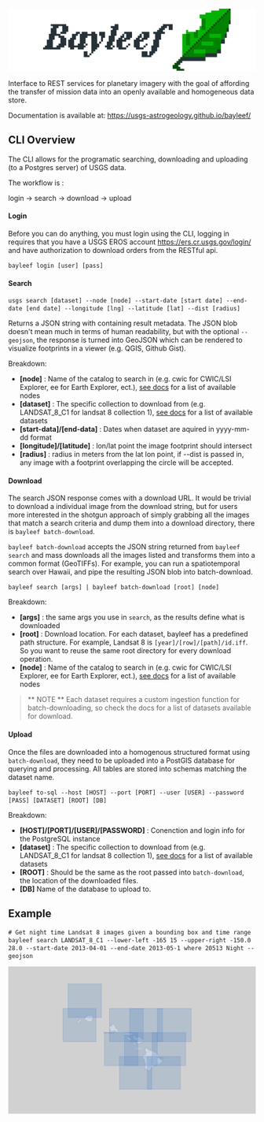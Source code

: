 
![](logo.png)

Interface to REST services for planetary imagery with the goal of affording the transfer of mission data into an openly available and homogeneous data store.

Documentation is available at: https://usgs-astrogeology.github.io/bayleef/

## CLI Overview

The CLI allows for the programatic searching, downloading and uploading (to a Postgres server) of USGS data.

The workflow is :

login -> search -> download -> upload  

#### Login

Before you can do anything, you must login using the CLI, logging in requires that you have a USGS EROS account https://ers.cr.usgs.gov/login/ and have authorization to download orders from the RESTful api.   

```
bayleef login [user] [pass]
```

#### Search

```
usgs search [dataset] --node [node] --start-date [start date] --end-date [end date] --longitude [lng] --latitude [lat] --dist [radius]
```

Returns a JSON string with containing result metadata. The JSON blob doesn't mean much in terms of human readability, but with the optional `--geojson`, the response is turned into GeoJSON which can be rendered to visualize footprints in a viewer (e.g. QGIS, Github Gist).  

Breakdown:

 - **[node]** : Name of the catalog to search in (e.g. cwic for CWIC/LSI Explorer, ee for Earth Explorer, ect.), [see docs](https://kelvinrr.github.io/bayleef/reference/catalog.html) for a list of available nodes
 - **[dataset]** : The specific collection to download from (e.g. LANDSAT_8_C1 for landsat 8 collection 1), [see docs](https://kelvinrr.github.io/bayleef/reference/catalog.html)  for a list of available datasets
 - **[start-data]/[end-data]** : Dates when dataset are aquired in yyyy-mm-dd format
 - **[longitude]/[latitude]** : lon/lat point the image footprint should intersect
 - **[radius]** : radius in meters from the lat lon point, if --dist is passed in, any image with a footprint overlapping the circle will be accepted.

#### Download

The search JSON response comes with a download URL. It would be trivial to download a individual image from the download string, but for users more interested in the shotgun approach of simply grabbing all the images that match a search criteria and dump them into a download directory, there is `bayleef batch-download`.

`bayleef batch-download` accepts the JSON string returned from `bayleef search` and mass downloads all the images listed and transforms them into a common format (GeoTIFFs). For example, you can run a spatiotemporal search over Hawaii, and pipe the resulting JSON blob into batch-download.

```
bayleef search [args] | bayleef batch-download [root] [node]
```

Breakdown:

 - **[args]** : the same args you use in `search`, as the results define what is downloaded
 - **[root]** : Download location. For each dataset, bayleef has a predefined path structure. For example, Landsat 8 is `[year]/[row]/[path]/id.iff`. So you want to reuse the same root directory for every download operation.
 - **[node]** : Name of the catalog to search in (e.g. cwic for CWIC/LSI Explorer, ee for Earth Explorer, ect.), [see docs](https://kelvinrr.github.io/bayleef/reference/catalog.html)  for a list of available nodes

> ** NOTE ** Each dataset requires a custom ingestion function for batch-downloading, so check the docs for a list of datasets available for download.

#### Upload  

Once the files are downloaded into a homogenous structured format using `batch-download`, they need to be uploaded into a PostGIS database for querying and processing. All tables are stored into schemas matching the dataset name.

```
bayleef to-sql --host [HOST] --port [PORT] --user [USER] --password [PASS] [DATASET] [ROOT] [DB]
```

Breakdown:

- **[HOST]/[PORT]/[USER]/[PASSWORD]** : Conenction and login info for the PostgreSQL instance
- **[dataset]** : The specific collection to download from (e.g. LANDSAT_8_C1 for landsat 8 collection 1), [see docs](https://kelvinrr.github.io/bayleef/reference/catalog.html)  for a list of available datasets
- **[ROOT]** : Should be the same as the root passed into `batch-download`, the location of the downloaded files.
- **[DB]** Name of the database to upload to.

## Example

```
# Get night time Landsat 8 images given a bounding box and time range
bayleef search LANDSAT_8_C1 --lower-left -165 15 --upper-right -150.0 28.0 --start-date 2013-04-01 --end-date 2013-05-1 where 20513 Night --geojson
```

[<img src="footprints.png">](https://render.githubusercontent.com/view/geojson?commit=796cfecce7dbfaaf34664506c3f98d063f57c587&enc_url=68747470733a2f2f7261772e67697468756275736572636f6e74656e742e636f6d2f676973742f4b656c76696e72722f34303439363865643535613864616261613131356533313333623730343832652f7261772f373936636665636365376462666161663334363634353036633366393864303633663537633538372f746573742e67656f6a736f6e&nwo=Kelvinrr%2F404968ed55a8dabaa115e3133b70482e&path=test.geojson&repository_id=89327932&repository_type=Gist#7396ae8f-0d23-4319-bc9c-64a4e15e14d7)
